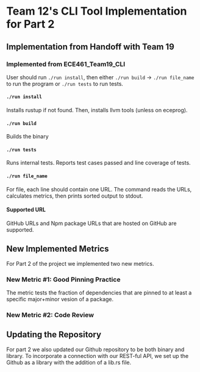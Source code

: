 # Team 12's CLI Tool Implementation for Part 2

## Implementation from Handoff with Team 19
### Implemented from ECE461_Team19_CLI

User should run `./run install`, then either `./run build` -> `./run file_name` to run the program or `./run tests` to run tests.

#### `./run install`

Installs rustup if not found. Then, installs llvm tools (unless on eceprog).

#### `./run build`

Builds the binary

#### `./run tests`

Runs internal tests. Reports test cases passed and line coverage of tests.

#### `./run file_name`

For file, each line should contain one URL. The command reads the URLs, calculates metrics, then prints sorted output to stdout.

#### Supported URL

GitHub URLs and Npm package URLs that are hosted on GitHub are supported.

## New Implemented Metrics

For Part 2 of the project we implemented two new metrics. 

### New Metric #1: Good Pinning Practice

The metric tests the fraction of dependencies that are pinned to at least a specific major+minor vesion of a package. 

### New Metric #2: Code Review

## Updating the Repository

For part 2 we also updated our Github repository to be both binary and library. To incorporate a connection with our REST-ful API,
we set up the Github as a library with the addition of a lib.rs file. 




